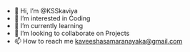 - 👋 Hi, I’m @KSSkaviya
- 👀 I’m interested in Coding
- 🌱 I’m currently learning 
- 💞️ I’m looking to collaborate on Projects
- 📫 How to reach me kaveeshasamaranayaka@gmail.com


<!---
KSSkaviya/KSSkaviya is a ✨ special ✨ repository because its `README.md` (this file) appears on your GitHub profile.
You can click the Preview link to take a look at your changes.
--->


